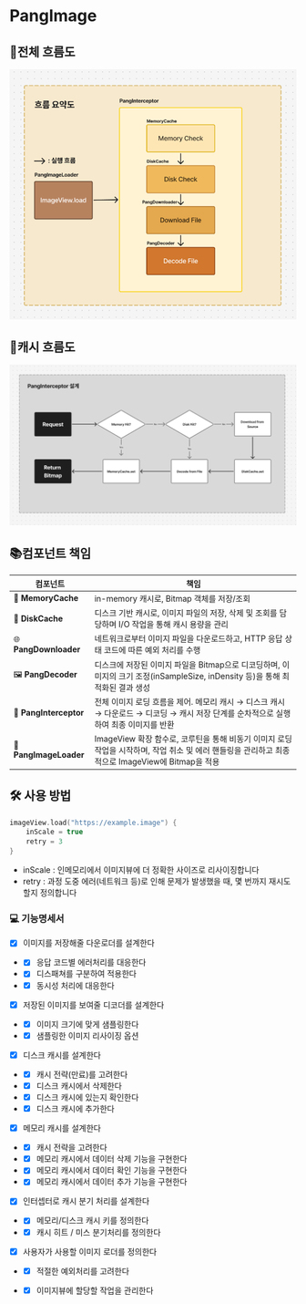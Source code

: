 
# PangImage
  

## 🚀전체 흐름도
![라이브러리 플로우](./images/library-flow.png)
  

## 🔁캐시 흐름도
![캐시 플로우](./images/cache-flow.png)
  
  

## 📚컴포넌트 책임
| 컴포넌트 | 책임 |
| --- | --- |
| 🧠 **MemoryCache** | in-memory 캐시로, Bitmap 객체를 저장/조회 |
| 💾 **DiskCache** | 디스크 기반 캐시로, 이미지 파일의 저장, 삭제 및 조회를 담당하며 I/O 작업을 통해 캐시 용량을 관리 |
| 🌐 **PangDownloader** | 네트워크로부터 이미지 파일을 다운로드하고, HTTP 응답 상태 코드에 따른 예외 처리를 수행 |
| 🖼 **PangDecoder** | 디스크에 저장된 이미지 파일을 Bitmap으로 디코딩하며, 이미지의 크기 조정(inSampleSize, inDensity 등)을 통해 최적화된 결과 생성 |
| 🔁 **PangInterceptor** | 전체 이미지 로딩 흐름을 제어. 메모리 캐시 → 디스크 캐시 → 다운로드 → 디코딩 → 캐시 저장 단계를 순차적으로 실행하여 최종 이미지를 반환 |
| 📲 **PangImageLoader** | ImageView 확장 함수로, 코루틴을 통해 비동기 이미지 로딩 작업을 시작하며, 작업 취소 및 에러 핸들링을 관리하고 최종적으로 ImageView에 Bitmap을 적용 |
  
  

## 🛠️ 사용 방법
```kotlin
imageView.load("https://example.image") {
    inScale = true
    retry = 3
}
```

- inScale : 인메모리에서 이미지뷰에 더 정확한 사이즈로 리사이징합니다
- retry : 과정 도중 에러(네트워크 등)로 인해 문제가 발생했을 때, 몇 번까지 재시도할지 정의합니다

  

### 💻 기능명세서

- [x] 이미지를 저장해줄 다운로더를 설계한다
- - [x] 응답 코드별 에러처리를 대응한다
- - [x] 디스패쳐를 구분하여 적용한다
- - [x] 동시성 처리에 대응한다
- [x] 저장된 이미지를 보여줄 디코더를 설계한다
- - [x] 이미지 크기에 맞게 샘플링한다
- - [x] 샘플링한 이미지 리사이징 옵션
- [x] 디스크 캐시를 설계한다
- - [x] 캐시 전략(만료)를 고려한다
- - [x] 디스크 캐시에서 삭제한다
- - [x] 디스크 캐시에 있는지 확인한다
- - [x] 디스크 캐시에 추가한다
- [x] 메모리 캐시를 설계한다
- - [x] 캐시 전략을 고려한다
- - [x] 메모리 캐시에서 데이터 삭제 기능을 구현한다
- - [x] 메모리 캐시에서 데이터 확인 기능을 구현한다
- - [x] 메모리 캐시에서 데이터 추가 기능을 구현한다
- [x] 인터셉터로 캐시 분기 처리를 설계한다
- - [x] 메모리/디스크 캐시 키를 정의한다
- - [x] 캐시 히트 / 미스 분기처리를 정의한다
- [x] 사용자가 사용할 이미지 로더를 정의한다
- - [x] 적절한 예외처리를 고려한다
- - [x] 이미지뷰에 할당할 작업을 관리한다


